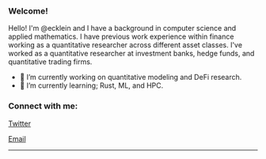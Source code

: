 <link rel="stylesheet" type='text/css' href="https://cdn.jsdelivr.net/gh/devicons/devicon@latest/devicon.min.css" />

### Welcome!

Hello! I'm @ecklein and I have a background in computer science and applied mathematics. I have previous work experience within finance working as a quantitative researcher across different asset classes. I've worked as a quantitative researcher at investment banks, hedge funds, and quantitative trading firms.

  - 🔭 I’m currently working on quantitative modeling and DeFi research.
  - 🌱 I’m currently learning; Rust, ML, and HPC.

<h3 align="left">Connect with me:</h3>

[Twitter](https://x.com/ethan_bot)

[Email](mailto:ethan.kleinc@gmail.com)

------
